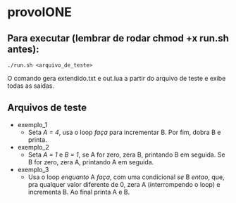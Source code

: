 # provolONE

## Para executar (lembrar de rodar chmod +x run.sh antes):
```
./run.sh <arquivo_de_teste>
```
O comando gera extendido.txt e out.lua a partir do arquivo de teste e exibe todas as saídas.

## Arquivos de teste

* exemplo_1
  * Seta *A = 4*, usa o loop _faça_ para incrementar B. Por fim, dobra B e printa.
* exemplo_2
  * Seta *A = 1* e *B = 1*, se A for zero, zera B, printando B em seguida. Se B for zero, zera A, printando A em seguida. 
* exemplo_3
  * Usa o loop _enquanto_ A _faça_, com uma condicional _se_ B _entao_, que, pra qualquer valor diferente de 0, zera A (interrompendo o loop) e incrementa B. Ao final printa A e B.
